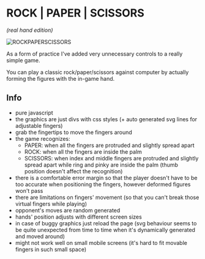 # ROCK | PAPER | SCISSORS
*(real hand edition)*

![ROCKPAPERSCISSORS](https://user-images.githubusercontent.com/97133099/153731169-586b100f-1701-4ba6-8147-e74233e56b31.gif)

As a form of practice I've added very unnecessary controls to a really simple game.

You can play a classic rock/paper/scissors against computer by actually forming the figures with the in-game hand.

## Info
- pure javascript
- the graphics are just divs with css styles (+ auto generated svg lines for adjustable fingers)
- grab the fingertips to move the fingers around
- the game recognizes:
  - PAPER: when all the fingers are protruded and slightly spread apart
  - ROCK: when all the fingers are inside the palm
  - SCISSORS: when index and middle fingers are protruded and slightly spread apart while ring and pinky are inside the palm (thumb position doesn't affect the recognition)
- there is a comfortable error margin so that the player doesn't have to be too accurate when positioning the fingers, however deformed figures won't pass
- there are limitations on fingers' movement (so that you can't break those virtual fingers while playing)
- opponent's moves are random generated
- hands' position adjusts with different screen sizes
- in case of buggy graphics just reload the page (svg behaviour seems to be quite unexpected from time to time when it's dynamically generated and moved around)
- might not work well on small mobile screens (it's hard to fit movable fingers in such small space)
